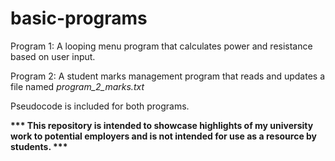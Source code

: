 # basic-programs

Program 1:
A looping menu program that calculates power and resistance based on user input.

Program 2:
A student marks management program that reads and updates a file named _program_2_marks.txt_

Pseudocode is included for both programs.

__*** This repository is intended to showcase highlights of my university work to potential employers and is not intended for use as a resource by students. ***__
